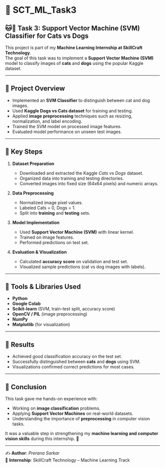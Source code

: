 # 📂 SCT_ML_Task3

## 🐱🐶 Task 3: Support Vector Machine (SVM) Classifier for Cats vs Dogs  

This project is part of my **Machine Learning Internship at SkillCraft Technology**.  
The goal of this task was to implement a **Support Vector Machine (SVM)** model to classify images of **cats** and **dogs** using the popular Kaggle dataset.  

---

## 🔹 Project Overview  
- Implemented an **SVM Classifier** to distinguish between cat and dog images.  
- Used **Kaggle Dogs vs Cats dataset** for training and testing.  
- Applied **image preprocessing** techniques such as resizing, normalization, and label encoding.  
- Trained the SVM model on processed image features.  
- Evaluated model performance on unseen test images.  

---

## 🔹 Key Steps  
1. **Dataset Preparation**  
   - Downloaded and extracted the Kaggle *Cats vs Dogs* dataset.  
   - Organized data into training and testing directories.  
   - Converted images into fixed size (64x64 pixels) and numeric arrays.  

2. **Data Preprocessing**  
   - Normalized image pixel values.  
   - Labeled Cats = 0, Dogs = 1.  
   - Split into **training** and **testing** sets.  

3. **Model Implementation**  
   - Used **Support Vector Machine (SVM)** with linear kernel.  
   - Trained on image features.  
   - Performed predictions on test set.  

4. **Evaluation & Visualization**  
   - Calculated **accuracy score** on validation and test set.  
   - Visualized sample predictions (cat vs dog images with labels).  

---

## 🔹 Tools & Libraries Used  
- **Python**  
- **Google Colab**  
- **Scikit-learn** (SVM, train-test split, accuracy score)  
- **OpenCV / PIL** (image preprocessing)  
- **NumPy**  
- **Matplotlib** (for visualization)  

---

## 🔹 Results  
- Achieved good classification accuracy on the test set.  
- Successfully distinguished between **cats** and **dogs** using SVM.  
- Visualizations confirmed correct predictions for most cases.  

---

## 📌 Conclusion  
This task gave me hands-on experience with:  
- Working on **image classification** problems.  
- Applying **Support Vector Machines** on real-world datasets.  
- Understanding the importance of **preprocessing** in computer vision tasks.  

It was a valuable step in strengthening my **machine learning and computer vision skills** during this internship. 🚀  

---

✍️ **Author**: *Prerana Sarkar*  
📅 **Internship**: SkillCraft Technology – Machine Learning Track  
